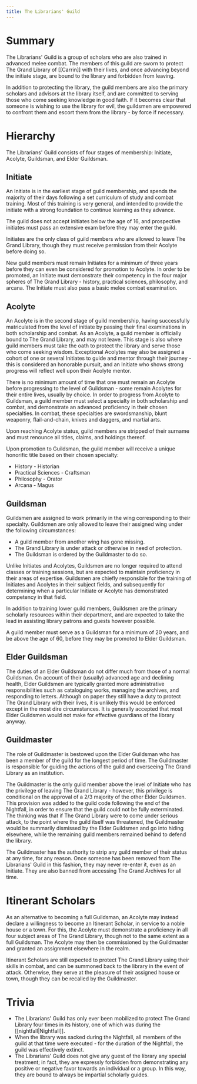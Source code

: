 ```yaml
---
title: The Librarians' Guild
---
```

# Summary
The Librarians' Guild is a group of scholars who are also trained in advanced melee combat. The members of this guild are sworn to protect The Grand Library of [[Carrin]] with their lives, and once advancing beyond the initiate stage, are bound to the library and forbidden from leaving. 

In addition to protecting the library, the guild members are also the primary scholars and advisors at the library itself, and are committed to serving those who come seeking knowledge in good faith. If it becomes clear that someone is wishing to use the library for evil, the guildsmen are empowered to confront them and escort them from the library - by force if necessary.

# Hierarchy
The Librarians' Guild consists of four stages of membership: Initiate, Acolyte, Guildsman, and Elder Guildsman. 

## Initiate
An Initiate is in the earliest stage of guild membership, and spends the majority of their days following a set curriculum of study and combat training. Most of this training is very general, and intended to provide the initiate with a strong foundation to continue learning as they advance. 

The guild does not accept initiates below the age of 16, and prospective initiates must pass an extensive exam before they may enter the guild. 

Initiates are the only class of guild members who are allowed to leave The Grand Library, though they must receive permission from their Acolyte before doing so. 

New guild members must remain Initiates for a minimum of three years before they can even be considered for promotion to Acolyte. In order to be promoted, an Initiate must demonstrate their competency in the four major spheres of The Grand Library - history, practical sciences, philosophy, and arcana. The Initiate must also pass a basic melee combat examination. 

## Acolyte
An Acolyte is in the second stage of guild membership, having successfully matriculated from the level of initiate by passing their final examinations in both scholarship and combat. As an Acolyte, a guild member is officially bound to The Grand Library, and may not leave. This stage is also where guild members must take the oath to protect the library and serve those who come seeking wisdom. Exceptional Acolytes may also be assigned a cohort of one or several Initiates to guide and mentor through their journey - this is considered an honorable pursuit, and an Initiate who shows strong progress will reflect well upon their Acolyte mentor.

There is no minimum amount of time that one must remain an Acolyte before progressing to the level of Guildsman - some remain Acolytes for their entire lives, usually by choice. In order to progress from Acolyte to Guildsman, a guild member must select a specialty in both scholarship and combat, and demonstrate an advanced proficiency in their chosen specialties. In combat, these specialties are swordsmanship, blunt weaponry, flail-and-chain, knives and daggers, and martial arts. 

Upon reaching Acolyte status, guild members are stripped of their surname and must renounce all titles, claims, and holdings thereof. 

Upon promotion to Guildsman, the guild member will receive a unique honorific title based on their chosen specialty:
- History - Historian
- Practical Sciences - Craftsman
- Philosophy - Orator
- Arcana - Magus

## Guildsman
Guildsmen are assigned to work primarily in the wing corresponding to their specialty. Guildsmen are only allowed to leave their assigned wing under the following circumstances:
- A guild member from another wing has gone missing. 
- The Grand Library is under attack or otherwise in need of protection.
- The Guildsman is ordered by the Guildmaster to do so.

Unlike Initiates and Acolytes, Guildsmen are no longer required to attend classes or training sessions, but are expected to maintain proficiency in their areas of expertise. Guildsmen are chiefly responsible for the training of Initiates and Acolytes in their subject fields, and subsequently for determining when a particular Initiate or Acolyte has demonstrated competency in that field. 

In addition to training lower guild members, Guildsmen are the primary scholarly resources within their department, and are expected to take the lead in assisting library patrons and guests however possible. 

A guild member must serve as a Guildsman for a minimum of 20 years, and be above the age of 60, before they may be promoted to Elder Guildsman.

## Elder Guildsman
The duties of an Elder Guildsman do not differ much from those of a normal Guildsman. On account of their (usually) advanced age and declining health, Elder Guildsmen are typically granted more administrative responsibilities such as cataloguing works, managing the archives, and responding to letters. Although on paper they still have a duty to protect The Grand Library with their lives, it is unlikely this would be enforced except in the most dire circumstances. It is generally accepted that most Elder Guildsmen would not make for effective guardians of the library anyway. 

## Guildmaster
The role of Guildmaster is bestowed upon the Elder Guildsman who has been a member of the guild for the longest period of time. The Guildmaster is responsible for guiding the actions of the guild and overseeing The Grand Library as an institution. 

The Guildmaster is the only guild member above the level of Initiate who has the privilege of leaving The Grand Library - however, this privilege is conditional on the approval of a 2/3 majority of the other Elder Guildsmen. This provision was added to the guild code following the end of the Nightfall, in order to ensure that the guild could not be fully exterminated.
	The thinking was that if The Grand Library were to come under serious attack, to the point where the guild itself was threatened, the Guildmaster would be summarily dismissed by the Elder Guildsmen and go into hiding elsewhere, while the remaining guild members remained behind to defend the library.

The Guildmaster has the authority to strip any guild member of their status at any time, for any reason. Once someone has been removed from The Librarians' Guild in this fashion, they may never re-enter it, even as an Initiate. They are also banned from accessing The Grand Archives for all time. 

# Itinerant Scholars
As an alternative to becoming a full Guildsman, an Acolyte may instead declare a willingness to become an Itinerant Scholar, in service to a noble house or a town. For this, the Acolyte must demonstrate a proficiency in all four subject areas of The Grand Library, though not to the same extent as a full Guildsman. The Acolyte may then be commissioned by the Guildmaster and granted an assignment elsewhere in the realm. 

Itinerant Scholars are still expected to protect The Grand Library using their skills in combat, and can be summoned back to the library in the event of attack. Otherwise, they serve at the pleasure of their assigned house or town, though they can be recalled by the Guildmaster. 

# Trivia
- The Librarians' Guild has only ever been mobilized to protect The Grand Library four times in its history, one of which was during the [[nightfall|Nightfall]]. 
- When the library was sacked during the Nightfall, all members of the guild at that time were executed - for the duration of the Nightfall, the guild was effectively extinct. 
- The Librarians' Guild does not give any guest of the library any special treatment; in fact, they are expressly forbidden from demonstrating any positive or negative favor towards an individual or a group. In this way, they are bound to always be impartial scholarly guides. 
